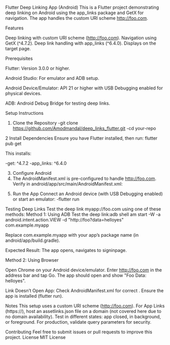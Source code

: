 Flutter Deep Linking App (Android)
This is a Flutter project demonstrating deep linking on Android using the app_links package and GetX for navigation.
The app handles the custom URI scheme http://foo.com.

Features


Deep linking with custom URI scheme (http://foo.com).
Navigation using GetX (^4.7.2).
Deep link handling with app_links (^6.4.0).
Displays on the target page.

Prerequisites


Flutter: Version 3.0.0 or higher.

Android Studio: For emulator and ADB setup.

Android Device/Emulator: API 21 or higher with USB Debugging enabled for physical devices.

ADB: Android Debug Bridge for testing deep links.

Setup Instructions

1. Clone the Repository
-git clone https://github.com/Amodmandal/deep_links_flutter.git
-cd your-repo

2 Install Dependencies
Ensure you have Flutter installed, then run:
flutter pub get

This installs:

-get: ^4.7.2
-app_links: ^6.4.0

3. Configure Android
4. The AndroidManifest.xml is pre-configured to handle http://foo.com.
Verify in android/app/src/main/AndroidManifest.xml:

<intent-filter>
    <action android:name="android.intent.action.VIEW" />
    <category android:name="android.intent.category.DEFAULT" />
    <category android:name="android.intent.category.BROWSABLE" />
    <data android:scheme="myapp" android:host="foo" />
</intent-filter>

5. Run the App
Connect an Android device (with USB Debugging enabled) or start an emulator:
-flutter run

Testing Deep Links
Test the deep link myapp://foo.com using one of these methods:
Method 1: Using ADB
Test the deep link:adb shell am start -W -a android.intent.action.VIEW -d "http://foo?data=helloyes" com.example.myapp

Replace com.example.myapp with your app’s package name (in android/app/build.gradle).

Expected Result: The app opens, navigates to signinpage.

Method 2: Using Browser

Open Chrome on your Android device/emulator.
Enter http://foo.com in the address bar and tap Go.
The app should open and show "Foo Data: helloyes".


Link Doesn’t Open App:
Check AndroidManifest.xml for correct <intent-filter>.
Ensure the app is installed (flutter run).


Notes
This setup uses a custom URI scheme (http://foo.com). For App Links (https://), host an assetlinks.json file on a domain (not covered here due to no domain availability).
Test in different states: app closed, in background, or foreground.
For production, validate query parameters for security.

Contributing
Feel free to submit issues or pull requests to improve this project.
License
MIT License
